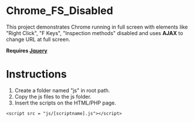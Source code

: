 # Chrome_FS_Disabled
This project demonstrates Chrome running in full screen with elements like "Right Click", "F Keys", "Inspection methods" disabled and uses <b>AJAX</b> to change URL at full screen.

<b>Requires <a href="https://jquery.com/">Jquery</a></b>

# Instructions<br>

1. Create a folder named "js" in root path.
2. Copy the js files to the js folder.
3. Insert the scripts on the HTML/PHP page.


` <script src = "js/[scriptname].js"></script> ` 

